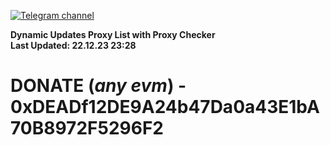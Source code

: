 [![Telegram channel](https://img.shields.io/endpoint?url=https://runkit.io/damiankrawczyk/telegram-badge/branches/master?url=https://t.me/n4z4v0d)](https://t.me/n4z4v0d) 

**Dynamic Updates Proxy List with Proxy Checker**  
**Last Updated: 22.12.23 23:28**

# DONATE (_any evm_) - 0xDEADf12DE9A24b47Da0a43E1bA70B8972F5296F2
